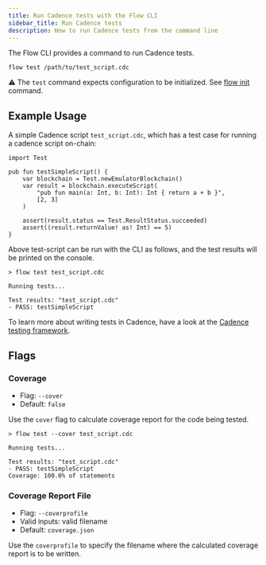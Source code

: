 ```yaml
---
title: Run Cadence tests with the Flow CLI
sidebar_title: Run Cadence tests
description: How to run Cadence tests from the command line
---
```


The Flow CLI provides a command to run Cadence tests. 

```shell
flow test /path/to/test_script.cdc
```

⚠️ The `test` command expects configuration to be initialized. See [flow init](./initialize-configuration.md) command.

## Example Usage

A simple Cadence script `test_script.cdc`, which has a test case for running a cadence script on-chain:
```cadence
import Test

pub fun testSimpleScript() {
    var blockchain = Test.newEmulatorBlockchain()
    var result = blockchain.executeScript(
        "pub fun main(a: Int, b: Int): Int { return a + b }",
        [2, 3]
    )
    
    assert(result.status == Test.ResultStatus.succeeded)
    assert((result.returnValue! as! Int) == 5)
}
```
Above test-script can be run with the CLI as follows, and the test results will be printed on the console.
```shell
> flow test test_script.cdc

Running tests...

Test results: "test_script.cdc"
- PASS: testSimpleScript

```

To learn more about writing tests in Cadence, have a look at the [Cadence testing framework](../../cadence/testing-framework.mdx).

## Flags

### Coverage

- Flag: `--cover`
- Default: `false`

Use the `cover` flag to calculate coverage report for the code being tested.
```shell
> flow test --cover test_script.cdc

Running tests...

Test results: "test_script.cdc"
- PASS: testSimpleScript
Coverage: 100.0% of statements

```

### Coverage Report File

- Flag: `--coverprofile`
- Valid inputs: valid filename
- Default: `coverage.json`

Use the `coverprofile` to specify the filename where the calculated coverage report is to be written.

